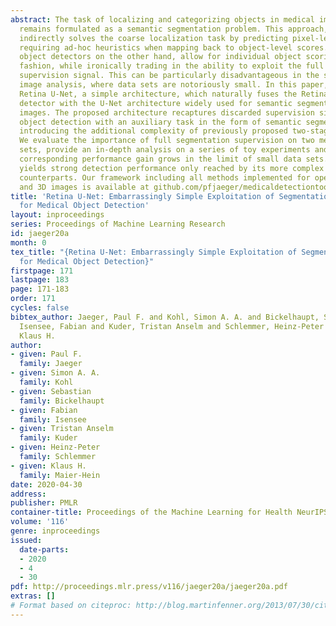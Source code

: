 ```yaml
---
abstract: The task of localizing and categorizing objects in medical images often
  remains formulated as a semantic segmentation problem. This approach, however, only
  indirectly solves the coarse localization task by predicting pixel-level scores,
  requiring ad-hoc heuristics when mapping back to object-level scores. State-of-the-art
  object detectors on the other hand, allow for individual object scoring in an end-to-end
  fashion, while ironically trading in the ability to exploit the full pixel-wise
  supervision signal. This can be particularly disadvantageous in the setting of medical
  image analysis, where data sets are notoriously small. In this paper, we propose
  Retina U-Net, a simple architecture, which naturally fuses the Retina Net one-stage
  detector with the U-Net architecture widely used for semantic segmentation in medical
  images. The proposed architecture recaptures discarded supervision signals by complementing
  object detection with an auxiliary task in the form of semantic segmentation without
  introducing the additional complexity of previously proposed two-stage detectors.
  We evaluate the importance of full segmentation supervision on two medical data
  sets, provide an in-depth analysis on a series of toy experiments and show how the
  corresponding performance gain grows in the limit of small data sets. Retina U-Net
  yields strong detection performance only reached by its more complex two-staged
  counterparts. Our framework including all methods implemented for operation on 2D
  and 3D images is available at github.com/pfjaeger/medicaldetectiontoolkit.
title: 'Retina U-Net: Embarrassingly Simple Exploitation of Segmentation Supervision
  for Medical Object Detection'
layout: inproceedings
series: Proceedings of Machine Learning Research
id: jaeger20a
month: 0
tex_title: "{Retina U-Net: Embarrassingly Simple Exploitation of Segmentation Supervision
  for Medical Object Detection}"
firstpage: 171
lastpage: 183
page: 171-183
order: 171
cycles: false
bibtex_author: Jaeger, Paul F. and Kohl, Simon A. A. and Bickelhaupt, Sebastian and
  Isensee, Fabian and Kuder, Tristan Anselm and Schlemmer, Heinz-Peter and Maier-Hein,
  Klaus H.
author:
- given: Paul F.
  family: Jaeger
- given: Simon A. A.
  family: Kohl
- given: Sebastian
  family: Bickelhaupt
- given: Fabian
  family: Isensee
- given: Tristan Anselm
  family: Kuder
- given: Heinz-Peter
  family: Schlemmer
- given: Klaus H.
  family: Maier-Hein
date: 2020-04-30
address: 
publisher: PMLR
container-title: Proceedings of the Machine Learning for Health NeurIPS Workshop
volume: '116'
genre: inproceedings
issued:
  date-parts:
  - 2020
  - 4
  - 30
pdf: http://proceedings.mlr.press/v116/jaeger20a/jaeger20a.pdf
extras: []
# Format based on citeproc: http://blog.martinfenner.org/2013/07/30/citeproc-yaml-for-bibliographies/
---
```

